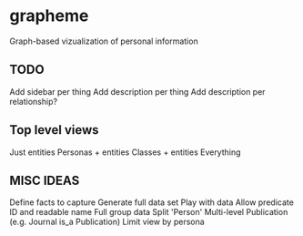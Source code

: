 grapheme
========

Graph-based vizualization of personal information

TODO
----

Add sidebar per thing
Add description per thing
Add description per relationship?

Top level views
---------------

Just entities
Personas + entities
Classes + entities
Everything


MISC IDEAS
----------

Define facts to capture
Generate full data set
Play with data
Allow predicate ID and readable name
Full group data
Split 'Person'
Multi-level Publication (e.g. Journal is_a Publication)
Limit view by persona


